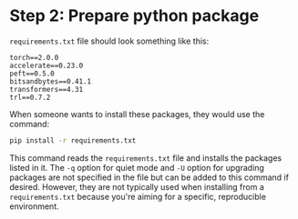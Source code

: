 # Step 2: Prepare python package



`requirements.txt` file should look something like this:

```
torch==2.0.0
accelerate==0.23.0
peft==0.5.0
bitsandbytes==0.41.1
transformers==4.31
trl==0.7.2
```

When someone wants to install these packages, they would use the command:

```bash
pip install -r requirements.txt
```

This command reads the `requirements.txt` file and installs the packages listed in it. The `-q` option for quiet mode and `-U` option for upgrading packages are not specified in the file but can be added to this command if desired. However, they are not typically used when installing from a `requirements.txt` because you're aiming for a specific, reproducible environment.
